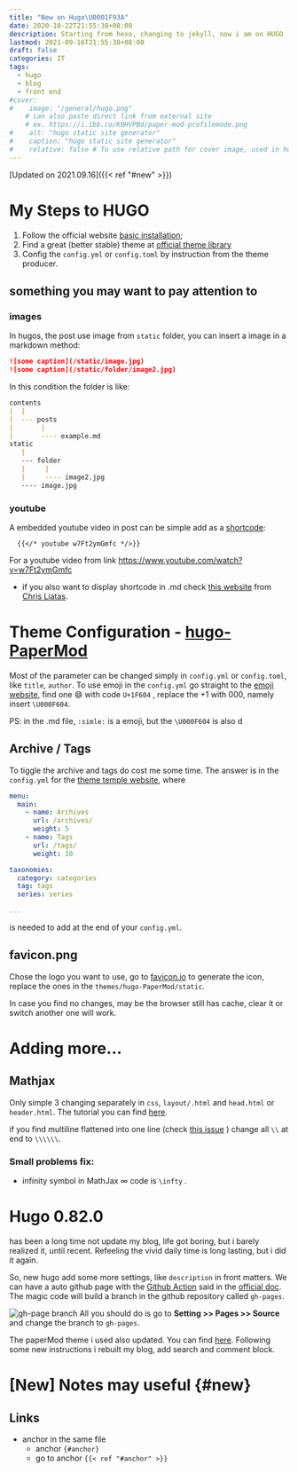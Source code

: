 ```yaml
---
title: "New on Hugo\U0001F93A"
date: 2020-10-22T21:55:38+08:00
description: Starting from hexo, changing to jekyll, now i am on HUGO
lastmod: 2021-09-16T21:55:38+08:00
draft: false
categories: IT
tags:
  - hugo
  - blog
  - front end
#cover:
#    image: "/general/hugo.png"
    # can also paste direct link from external site
    # ex. https://i.ibb.co/K0HVPBd/paper-mod-profilemode.png
#    alt: "hugo static site generator"
#    caption: "hugo static site generator"
#    relative: false # To use relative path for cover image, used in hugo Page-bundles
---
```


[Updated on 2021.09.16]({{< ref "#new" >}})

# My Steps to HUGO
1. Follow the official website [basic installation](https://gohugo.io/getting-started/quick-start/);
2. Find a great (better stable) theme at [official theme library](https://themes.gohugo.io/)
3. Config the `config.yml` or `config.toml` by instruction from the theme producer.



## something you may want to pay attention to

### images

In hugos, the post use image from `static` folder, you can insert a image in a markdown method:

```markdown
![some caption](/static/image.jpg)
![some caption](/static/folder/image2.jpg)
```

In this condition the folder is like:

```markdown
contents
|  |
|  --- posts
|       |
|       ---- example.md
static
   |
   --- folder
   |     |
   |     ---- image2.jpg
   ---- image.jpg
```

### youtube

A embedded youtube video in post can be simple add as a [shortcode](https://gohugo.io/content-management/shortcodes/): 
```
  {{</* youtube w7Ft2ymGmfc */>}}
```

For a youtube video from link https://www.youtube.com/watch?v=w7Ft2ymGmfc

- if you also want to display shortcode in .md check [this website](https://liatas.com/posts/escaping-hugo-shortcodes/) from [Chris Liatas](https://liatas.com/).

# Theme Configuration - [hugo-PaperMod](https://adityatelange.github.io/hugo-PaperMod/)

Most of the parameter can be changed simply in `config.yml` or `config.toml`, like `title`, `author`. To use emoji in the `config.yml` go straight to the [emoji website](http://unicode.org/emoji/charts/full-emoji-list.html), find one :smile: with code `U+1F604` , replace the +1 with 000, namely insert `\U000F604`. 

PS: in the .md file, `:simle:` is a emoji, but the `\U000F604` is also d

## Archive / Tags

To tiggle the archive and tags do cost me some time. The answer is in the `config.yml` for the [theme temple website](https://github.com/adityatelange/hugo-PaperMod/blob/exampleSite/config.yml), where

```yaml
menu:
  main:
    - name: Archives
      url: /archives/
      weight: 5
    - name: Tags
      url: /tags/
      weight: 10

taxonomies:
  category: categories
  tag: tags
  series: series

...
```

is needed to add at the end of your `config.yml`.

## favicon.png

Chose the logo you want to use, go to [favicon.io](https://favicon.io/) to generate the icon, replace the ones in the `themes/hugo-PaperMod/static`.

In case you find no changes, may be the browser still has cache, clear it or switch another one will work.



# Adding more...

## Mathjax

Only simple 3 changing separately in `css`, `layout/.html` and `head.html` or `header.html`. The tutorial you can find [here](https://bwaycer.github.io/hugo_tutorial.hugo/tutorials/mathjax/).

if you find multiline flattened into one line (check [this issue](https://bwaycer.github.io/hugo_tutorial.hugo/tutorials/mathjax/) ) change all `\\` at end to `\\\\\\`.

### Small problems fix:

- infinity symbol in MathJax $\infty$ code is `\infty` .


# Hugo 0.82.0 
has been a long time not update my blog, life got boring, but i barely realized it, until recent. Refeeling the vivid daily time is long lasting, but i did it again.

So, new hugo add some more settings, like `description`  in front matters. We can have a auto github page with the [Github Action](https://github.com/marketplace/actions/hugo-setup) said in the [official doc](https://gohugo.io/hosting-and-deployment/hosting-on-github/). The magic code will build a branch in the github repository called `gh-pages`.

![gh-page branch](/general/hugo_github_action.png#center)
All you should do is go to **Setting >> Pages >> Source** and change the branch to `gh-pages`.

The paperMod theme i used also updated. You can find [here](https://adityatelange.github.io/hugo-PaperMod/). Following some new instructions i rebuilt my blog, add search and comment block.

# [New] Notes may useful {#new}
## Links
- anchor in the same file
  - anchor `{#anchor}` 
  - go to anchor `{{< ref "#anchor" >}}`